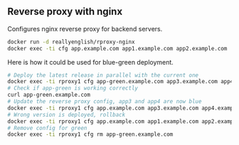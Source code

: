 ## Reverse proxy with nginx

Configures nginx reverse proxy for backend servers.

```bash
docker run -d reallyenglish/rproxy-nginx
docker exec -ti cfg app.example.com app1.example.com app2.example.com
```

Here is how it could be used for blue-green deployment.

```bash
# Deploy the latest release in parallel with the current one
docker exec -ti rproxy1 cfg app-green.example.com app3.example.com app4.example.com
# Check if app-green is working correctly
curl app-green.example.com
# Update the reverse proxy config, app3 and app4 are now blue
docker exec -ti rproxy1 cfg app.example.com app3.example.com app4.example.com
# Wrong version is deployed, rollback
docker exec -ti rproxy1 cfg app.example.com app1.example.com app2.example.com
# Remove config for green
docker exec -ti rproxy1 cfg rm app-green.example.com
```
